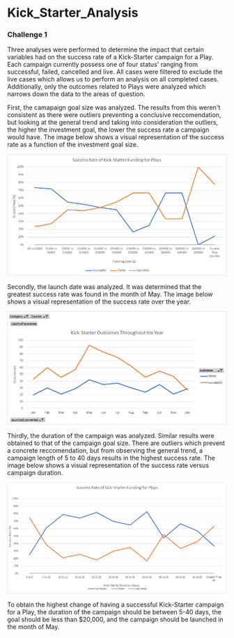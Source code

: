 # Kick_Starter_Analysis
 
### Challenge 1 
Three analyses were performed to determine the impact that certain variables had on the success rate of a Kick-Starter campaign for a Play. Each campaign currently possess one of four status' ranging from successful, failed, cancelled and live. All cases were filtered to exclude the live cases which allows us to perform an analysis on all completed cases. Additionally, only the outcomes related to Plays were analyzed which narrows down the data to the areas of question. 

First, the camapaign goal size was analyzed. The results from this weren't consistent as there were outliers preventing a conclusive reccomendation, but looking at the general trend and taking into consideration the outliers, the higher the investment goal, the lower the success rate a campaign would have. The image below shows a visual representation of the success rate as a function of the investment goal size. 

![](GoalSuccessRate.png)

Secondly, the launch date was analyzed. It was determined that the greatest success rate was found in the month of May. The image below shows a visual representation of the success rate over the year. 

![](LaunchDateSuccessRate_1.png)

Thirdly, the duration of the campaign was analyzed. Similar results were obtained to that of the campaign goal size. There are outliers which prevent a concrete reccomendation, but from observing the general trend, a campaign length of 5 to 40 days results in the highest success rate. The image below shows a visual representation of the success rate versus campaign duration. 

![](DurationSuccessRate.png)

To obtain the highest change of having a successful Kick-Starter campaign for a Play, the duration of the campaign should be between 5-40 days, the goal should be less than $20,000, and the campaign should be launched in the month of May. 

